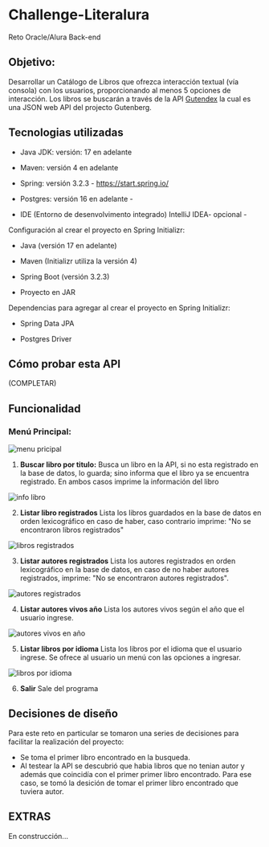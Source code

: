 # Challenge-Literalura
Reto Oracle/Alura Back-end

## Objetivo: 

Desarrollar un Catálogo de Libros que ofrezca interacción textual (vía consola) con los usuarios, proporcionando al menos 5 opciones de interacción. Los libros se buscarán a través de la API [Gutendex](https://gutendex.com) la cual es una JSON web API del projecto Gutenberg.

## Tecnologias utilizadas

- Java JDK: versión: 17 en adelante 

- Maven: versión 4 en adelante

- Spring: versión 3.2.3 - https://start.spring.io/

- Postgres: versión 16 en adelante - 

- IDE (Entorno de desenvolvimento integrado) IntelliJ IDEA- opcional -


Configuración al crear el proyecto en Spring Initializr:

- Java (versión 17 en adelante)

- Maven (Initializr utiliza la versión 4)

- Spring Boot (versión 3.2.3)

- Proyecto en JAR


Dependencias para agregar al crear el proyecto en Spring Initializr:

- Spring Data JPA

- Postgres Driver


## Cómo probar esta API

(COMPLETAR)


## Funcionalidad

### Menú Principal:

![menu pricipal](./img/menu_principal.png)


1. **Buscar libro por titulo:** 
Busca un libro en la API, si no esta registrado en la base de datos, lo guarda; sino informa que el libro ya se encuentra registrado. En ambos casos imprime la información del libro

![info libro](./img/info_libro.png)

2. **Listar libro registrados**
Lista los libros guardados en la base de datos en orden lexicográfico en caso de haber, caso contrario imprime: "No se encontraron libros registrados"

![libros registrados](./img/lista_libros.png)

3. **Listar autores registrados**
Lista los autores registrados en orden lexicográfico en la base de datos, en caso de no haber autores registrados, imprime: "No se encontraron autores registrados".

![autores registrados](./img/lista_autoresb.png)

4. **Listar autores vivos año**
Lista los autores vivos según el año que el usuario ingrese.

![autores vivos en año](./img/autores_vivos.png)

5. **Listar libros por idioma**
Lista los libros por el idioma que el usuario ingrese. Se ofrece al usuario un menú con las opciones a ingresar. 

![libros por idioma](./img/lista_idioma.png)

6. **Salir**
Sale del programa





## Decisiones de diseño

Para este reto en particular se tomaron una series de decisiones para facilitar la realización del proyecto:

- Se toma el primer libro encontrado en la busqueda.
- Al testear la API se descubrió que habia libros que no tenian autor y además que coincidía con el primer primer libro encontrado. Para ese caso, se tomó la desición de tomar el primer libro encontrado que tuviera autor.


## EXTRAS

En construcción...
